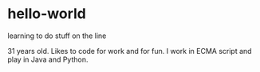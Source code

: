 # hello-world
learning to do stuff on the line

31 years old.  Likes to code for work and for fun.  I work in ECMA script and play in Java and Python.
